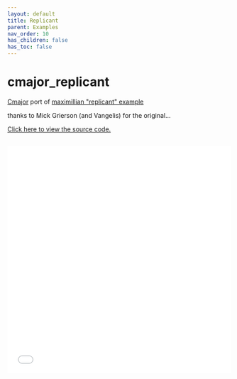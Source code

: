 ```yaml
---
layout: default
title: Replicant
parent: Examples
nav_order: 10
has_children: false
has_toc: false
---
```


# cmajor_replicant

[Cmajor](https://cmajor.dev) port of [maximillian "replicant" example](https://github.com/micknoise/Maximilian/blob/master/cpp/commandline/maximilian_examples/16.Replicant/main.cpp)

thanks to Mick Grierson (and Vangelis) for the original...  




<a href="https://github.com/olilarkin/cmajor_replicant" target="_blank">Click here to view the source code.</a>

<iframe style="display: inline-block; width: 100%; height: 32rem; border:none; padding-top: 1rem;"
        src="../../../assets/example_patches/Replicant/index.html">
</iframe>

